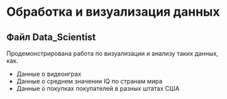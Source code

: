 # Обработка и визуализация данных

## Файл Data_Scientist
Продемонстрирована работа по визуализации и анализу таких данных, как. 
* Данные о видеоиграх
* Данные о среднем значении IQ по странам мира
* Данные о покупках покупателей в разных штатах США
